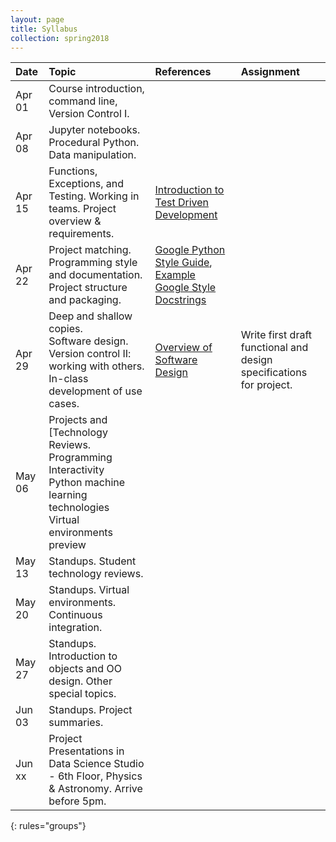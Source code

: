 ```yaml
---
layout: page
title: Syllabus
collection: spring2018
---
```


| Date      | Topic                                                         | References       | Assignment     |
|:----------|:----------------|:---------------|:-------------------|
|Apr 01     | Course introduction, command line, Version Control I. | | |
|Apr 08     | Jupyter notebooks. Procedural Python. Data manipulation. | | |
|Apr 15     | Functions, Exceptions, and Testing. Working in teams. Project overview & requirements.  | [Introduction to Test Driven Development](https://medium.freecodecamp.org/learning-to-test-with-python-997ace2d8abe)    | |
|Apr 22     | Project matching. Programming style and documentation. Project structure and packaging.  | [Google Python Style Guide](https://google.github.io/styleguide/pyguide.html), [Example Google Style Docstrings](http://sphinxcontrib-napoleon.readthedocs.io/en/latest/example_google.html)          | |
|Apr 29     | Deep and shallow copies. <br> Software design. <br> Version control II: working with others. <br> In-class development of use cases.      | [Overview of Software Design](https://en.wikipedia.org/wiki/Software_design) | Write first draft functional and design specifications for project.  |
|May 06     | Projects and [Technology Reviews. <br> Programming Interactivity <br> Python machine learning technologies  <br>Virtual environments preview |||
|May 13     | Standups. Student technology reviews.   | ||
|May 20     | Standups. Virtual environments. <br> Continuous integration. | | |
|May 27     | Standups. Introduction to objects and OO design. Other special topics.  | ||
|Jun 03     | Standups. Project summaries.                                            | ||
|Jun xx     | Project Presentations in Data Science Studio - 6th Floor, Physics & Astronomy. Arrive before 5pm.   |
{: rules="groups"}
